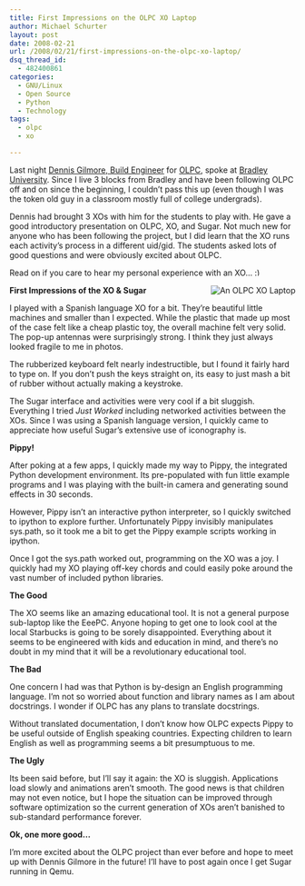 ```yaml
---
title: First Impressions on the OLPC XO Laptop
author: Michael Schurter
layout: post
date: 2008-02-21
url: /2008/02/21/first-impressions-on-the-olpc-xo-laptop/
dsq_thread_id:
  - 482400861
categories:
  - GNU/Linux
  - Open Source
  - Python
  - Technology
tags:
  - olpc
  - xo

---
```

Last night [Dennis Gilmore, Build Engineer][1] for [OLPC][2], spoke at [Bradley University][3]. Since I live 3 blocks from Bradley and have been following OLPC off and on since the beginning, I couldn&#8217;t pass this up (even though I was the token old guy in a classroom mostly full of college undergrads).

Dennis had brought 3 XOs with him for the students to play with. He gave a good introductory presentation on OLPC, XO, and Sugar. Not much new for anyone who has been following the project, but I did learn that the XO runs each activity&#8217;s process in a different uid/gid. The students asked lots of good questions and were obviously excited about OLPC.

Read on if you care to hear my personal experience with an XO&#8230; <img src="http://localhost/wp-includes/images/smilies/simple-smile.png" alt=":)" class="wp-smiley" style="height: 1em; max-height: 1em;" />
  
<!--more-->

<div style="float: right;">
  <img src="/files/xo.jpg" alt="An OLPC XO Laptop" />
</div>

**First Impressions of the XO & Sugar**

I played with a Spanish language XO for a bit. They&#8217;re beautiful little machines and smaller than I expected. While the plastic that made up most of the case felt like a cheap plastic toy, the overall machine felt very solid. The pop-up antennas were surprisingly strong. I think they just always looked fragile to me in photos.

The rubberized keyboard felt nearly indestructible, but I found it fairly hard to type on. If you don&#8217;t push the keys straight on, its easy to just mash a bit of rubber without actually making a keystroke.

The Sugar interface and activities were very cool if a bit sluggish. Everything I tried _Just Worked_ including networked activities between the XOs. Since I was using a Spanish language version, I quickly came to appreciate how useful Sugar&#8217;s extensive use of iconography is.

**Pippy!**

After poking at a few apps, I quickly made my way to Pippy, the integrated Python development environment. Its pre-populated with fun little example programs and I was playing with the built-in camera and generating sound effects in 30 seconds.

However, Pippy isn&#8217;t an interactive python interpreter, so I quickly switched to ipython to explore further. Unfortunately Pippy invisibly manipulates sys.path, so it took me a bit to get the Pippy example scripts working in ipython.

Once I got the sys.path worked out, programming on the XO was a joy. I quickly had my XO playing off-key chords and could easily poke around the vast number of included python libraries.

**The Good**

The XO seems like an amazing educational tool. It is not a general purpose sub-laptop like the EeePC. Anyone hoping to get one to look cool at the local Starbucks is going to be sorely disappointed. Everything about it seems to be engineered with kids and education in mind, and there&#8217;s no doubt in my mind that it will be a revolutionary educational tool.

**The Bad**

One concern I had was that Python is by-design an English programming language. I&#8217;m not so worried about function and library names as I am about docstrings. I wonder if OLPC has any plans to translate docstrings.

Without translated documentation, I don&#8217;t know how OLPC expects Pippy to be useful outside of English speaking countries. Expecting children to learn English as well as programming seems a bit presumptuous to me.

**The Ugly**

Its been said before, but I&#8217;ll say it again: the XO is sluggish. Applications load slowly and animations aren&#8217;t smooth. The good news is that children may not even notice, but I hope the situation can be improved through software optimization so the current generation of XOs aren&#8217;t banished to sub-standard performance forever.

**Ok, one more good&#8230;**

I&#8217;m more excited about the OLPC project than ever before and hope to meet up with Dennis Gilmore in the future! I&#8217;ll have to post again once I get Sugar running in Qemu.

 [1]: http://ausil.us/blog
 [2]: http://laptop.org/
 [3]: http://www.bradley.edu